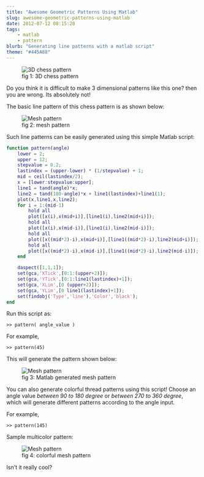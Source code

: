 ```yaml
---
title: "Awesome Geometric Patterns Using Matlab"
slug: awesome-geometric-patterns-using-matlab
date: 2012-07-12 08:15:28
tags:
    - matlab
    - pattern
blurb: "Generating line patterns with a matlab script"
theme: "#445A88"
---
```


<div>
    <figure class="figure-l p-1h-top  p-q-bottom">
        <img src="/images/media/pattern-chess.png" class="contain-width" alt="3D chess pattern">
        <figcaption>fig 1: 3D chess pattern</figcaption>
    </figure>
</div>

Do you think it is difficult to make 3 dimensional patterns like this one? then you are wrong. Its absolutely not!

The basic line pattern of this chess pattern is as shown below:

<div>
    <figure class="figure-l p-1h-top p-q-bottom text-center">
        <img src="/images/media/35.png" class="contain-width" alt="Mesh pattern">
        <figcaption>fig 2: mesh pattern</figcaption>
    </figure>
</div>

Such line patterns can be easily generated using this simple Matlab script:

```matlab
function pattern(angle)
	lower = 2;
	upper = 12;
	stepvalue = 0.2;
	lastindex = (upper-lower) * (1/stepvalue) + 1;
	mid = ceil(lastindex/2);
	x = [lower:stepvalue:upper];
	line1 = tand(angle)*x;
	line2 = tand(180-angle)*x + line1(lastindex)+line1(1);
	plot(x,line1,x,line2);
	for i = 1:(mid-1)
		hold all
		plot([x(i),x(mid+i)],[line1(i),line2(mid+i)]);
		hold all
		plot([x(i),x(mid-i)],[line1(i),line2(mid-i)]);
		hold all
		plot([x((mid*2)-i),x(mid+i)],[line1((mid*2)-i),line2(mid+i)]);
		hold all
		plot([x((mid*2)-i),x(mid-i)],[line1((mid*2)-i),line2(mid-i)]);
	end

	daspect([1,1,1]);
	set(gca,'XTick',[0:1:(upper+2)]);
	set(gca,'YTick',[0:1:line1(lastindex)+1]);
	set(gca,'XLim',[0 (upper+2)]);
	set(gca,'YLim',[0 line1(lastindex)+1]);
	set(findobj('Type','line'),'Color','black');
end
```

Run this script as:

```console
>> pattern( angle_value )
```

For example,

```console
>> pattern(45)
```

This will generate the pattern shown below:

<div>
    <figure class="figure-l p-1h-top p-q-bottom text-center">
        <img src="/images/media/45.png" class="contain-width" alt="Mesh pattern">
        <figcaption>fig 3: Matlab generated mesh pattern</figcaption>
    </figure>
</div>


You can also generate colorful thread patterns using this script! Choose an angle value <em>between 90 to 180 degree</em> or <em>between 270 to 360 degree</em>, which will generate different patterns according to the angle input.

For example,

```console
>> pattern(145)
```

Sample multicolor pattern:

<figure class="full-width">
    <img src="/images/media/145.png" class="contain-width" alt="Mesh pattern">
    <figcaption>fig 4: colorful mesh pattern</figcaption>
</figure>


Isn't it really cool?
